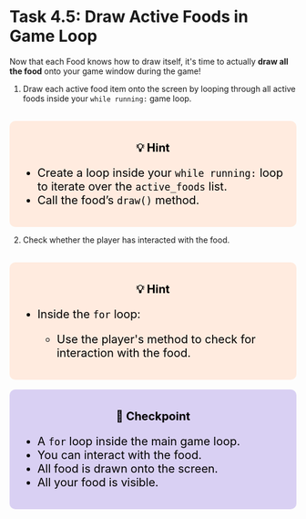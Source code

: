 # Task 4.5: Draw Active Foods in Game Loop

Now that each Food knows how to draw itself, it's time to actually **draw all the food** onto your game window during the game!

1. Draw each active food item onto the screen by looping through all active foods inside your `while running:` game loop.
<br>
<div style="font-size: 20px; background-color: #ffebdf; color: black; padding: 15px; border-radius:10px;">
    <p style="text-align: center;"><b>💡 Hint</b></p>
    <ul>  
        <li>Create a loop inside your <code>while running:</code> loop to iterate over the <code>active_foods</code> list.</li>
        <li>Call the food’s <code>draw()</code> method.</li>
    </ul>
</div>

2. Check whether the player has interacted with the food. 
<br>
<div style="font-size: 20px; background-color: #ffebdf; color: black; padding: 15px; border-radius:10px;">
    <p style="text-align: center;"><b>💡 Hint</b></p>
    <ul>  
        <li>Inside the <code>for</code> loop:</li>
        <ul>
            <li>Use the player's method to check for interaction with the food.</li>
        </ul>
    </ul>
</div>
<br>
<div style="font-size: 20px; background-color: #d9d0f3; color: black; padding: 15px; border-radius:10px;">
    <p style="text-align: center;"><b>🚩 Checkpoint</b></p>
    <ul>  
        <li>A <code>for</code> loop inside the main game loop.</li>
        <li>You can interact with the food.</li>
        <li>All food is drawn onto the screen.</li>
        <li>All your food is visible.</li>
    </ul>
</div>